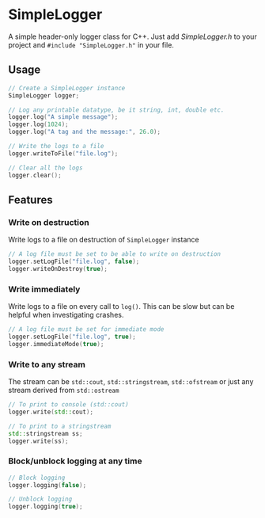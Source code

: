 # SimpleLogger

A simple header-only logger class for C++. Just add *SimpleLogger.h* to your project and `#include "SimpleLogger.h"` in your file.

## Usage

```c++
// Create a SimpleLogger instance
SimpleLogger logger;

// Log any printable datatype, be it string, int, double etc.
logger.log("A simple message");
logger.log(1024);
logger.log("A tag and the message:", 26.0);

// Write the logs to a file
logger.writeToFile("file.log");

// Clear all the logs
logger.clear();
```

## Features

### Write on destruction

Write logs to a file on destruction of `SimpleLogger` instance

```c++
// A log file must be set to be able to write on destruction
logger.setLogFile("file.log", false);
logger.writeOnDestroy(true);
```
### Write immediately

Write logs to a file on every call to `log()`. This can be slow but can be helpful when investigating crashes.

```c++
// A log file must be set for immediate mode
logger.setLogFile("file.log", true);
logger.immediateMode(true);
```

### Write to any stream

The stream can be `std::cout`, `std::stringstream`, `std::ofstream` or just any stream derived from `std::ostream`

```c++
// To print to console (std::cout)
logger.write(std::cout);

// To print to a stringstream
std::stringstream ss;
logger.write(ss);
```

### Block/unblock logging at any time

```c++
// Block logging
logger.logging(false);

// Unblock logging
logger.logging(true);
```
